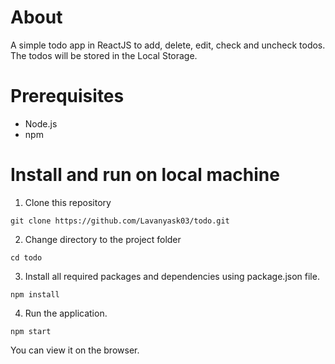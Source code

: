 # About
A simple todo app in ReactJS to add, delete, edit, check and uncheck todos. The todos will be stored in the Local Storage.

# Prerequisites
* Node.js
* npm

# Install and run on local machine
1. Clone this repository 
```
git clone https://github.com/Lavanyask03/todo.git
```
2. Change directory to the project folder
```
cd todo
```
3. Install all required packages and dependencies using package.json file.
```
npm install
```
4. Run the application.
```
npm start
```

You can view it on the browser.
